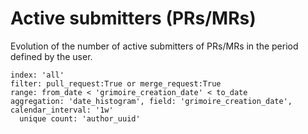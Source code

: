 # Active submitters (PRs/MRs)

Evolution of the number of active submitters of PRs/MRs in the period defined by the user.

```
index: 'all'
filter: pull_request:True or merge_request:True
range: from_date < 'grimoire_creation_date' < to_date
aggregation: 'date_histogram', field: 'grimoire_creation_date', calendar_interval: '1w'
  unique count: 'author_uuid'
```
